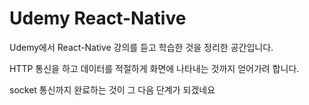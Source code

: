 # Udemy React-Native

Udemy에서 React-Native 강의를 듣고 학습한 것을 정리한 공간입니다.

HTTP 통신을 하고 데이터를 적절하게 화면에 나타내는 것까지 얻어가려 합니다.

socket 통신까지 완료하는 것이 그 다음 단계가 되겠네요
